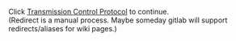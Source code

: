 Click [Transmission Control Protocol](/Transmission_Control_Protocol) to continue.  
(Redirect is a manual process. Maybe someday gitlab will support redirects/aliases for wiki pages.)